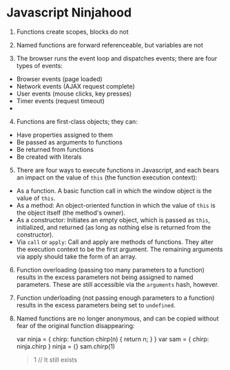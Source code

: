 # Javascript Ninjahood

1) Functions create scopes, blocks do not

2) Named functions are forward referenceable, but variables are not

3) The browser runs the event loop and dispatches events; there are four types of events:

* Browser events (page loaded)
* Network events (AJAX request complete)
* User events (mouse clicks, key presses)
* Timer events (request timeout)
* 
4) Functions are first-class objects; they can:

* Have properties assigned to them
* Be passed as arguments to functions
* Be returned from functions
* Be created with literals

5) There are four ways to execute functions in Javascript, and each bears an impact on the value of `this` (the function execution context):

* As a function. A basic function call in which the window object is the value of `this`.
* As a method: An object-oriented function in which the value of `this` is the object itself (the method's owner).
* As a constructor: Initiates an empty object, which is passed as `this`, initialized, and returned (as long as nothing else is returned from the constructor).
* Via `call` or `apply`: Call and apply are methods of functions. They alter the execution context to be the first argument. The remaining arguments via apply should take the form of an array.

6) Function overloading (passing too many parameters to a function) results in the excess parameters not being assigned to named parameters. These are still accessible via the `arguments` hash, however.

7) Function underloading (not passing enough parameters to a function) results in the excess parameters being set to `undefined`.

8) Named functions are no longer anonymous, and can be copied without fear of the original function disappearing:

	var ninja = { chirp: function chirp(n) { return n; } }
	var sam = { chirp: ninja.chirp }
	ninja = {}
	sam.chirp(1)
	> 1
	// It still exists

